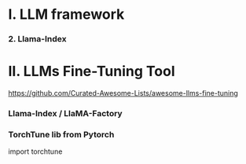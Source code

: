 # I. LLM framework


### 2. Llama-Index


# II. LLMs Fine-Tuning Tool

https://github.com/Curated-Awesome-Lists/awesome-llms-fine-tuning

### Llama-Index / LlaMA-Factory


### TorchTune lib from Pytorch
import torchtune